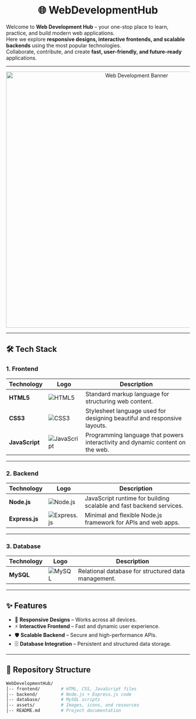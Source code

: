 <h1 align="center">🌐 WebDevelopmentHub</h1>

Welcome to **Web Development Hub** – your one-stop place to learn, practice, and build modern web applications.  
Here we explore **responsive designs, interactive frontends, and scalable backends** using the most popular technologies.  
Collaborate, contribute, and create **fast, user-friendly, and future-ready** applications.  

---
<div align="center">
  <img src="https://images.pexels.com/photos/7034295/pexels-photo-7034295.jpeg" alt="Web Development Banner" width="700"/>
</div>

---

## 🛠️ Tech Stack

### 1. **Frontend**
| Technology | Logo | Description |
|------------|------|-------------|
| **HTML5** | ![HTML5](https://cdn.jsdelivr.net/gh/devicons/devicon/icons/html5/html5-original.svg) | Standard markup language for structuring web content. |
| **CSS3** | ![CSS3](https://cdn.jsdelivr.net/gh/devicons/devicon/icons/css3/css3-original.svg) | Stylesheet language used for designing beautiful and responsive layouts. |
| **JavaScript** | ![JavaScript](https://cdn.jsdelivr.net/gh/devicons/devicon/icons/javascript/javascript-original.svg) | Programming language that powers interactivity and dynamic content on the web. |

---

### 2. **Backend**
| Technology | Logo | Description |
|------------|------|-------------|
| **Node.js** | ![Node.js](https://cdn.jsdelivr.net/gh/devicons/devicon/icons/nodejs/nodejs-original.svg) | JavaScript runtime for building scalable and fast backend services. |
| **Express.js** | ![Express.js](https://cdn.jsdelivr.net/gh/devicons/devicon/icons/express/express-original.svg) | Minimal and flexible Node.js framework for APIs and web apps. |

---

### 3. **Database**
| Technology | Logo | Description |
|------------|------|-------------|
| **MySQL** | ![MySQL](https://cdn.jsdelivr.net/gh/devicons/devicon/icons/mysql/mysql-original.svg) | Relational database for structured data management. |

---

## ✨ Features
- 📱 **Responsive Designs** – Works across all devices.  
- ⚡ **Interactive Frontend** – Fast and dynamic user experience.  
- 🛡️ **Scalable Backend** – Secure and high-performance APIs.  
- 🗄️ **Database Integration** – Persistent and structured data storage.  

---

## 📂 Repository Structure
```bash
WebDevelopmentHub/
│-- frontend/        # HTML, CSS, JavaScript files
│-- backend/         # Node.js + Express.js code
│-- database/        # MySQL scripts
│-- assets/          # Images, icons, and resources
│-- README.md        # Project documentation
